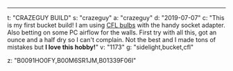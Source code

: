 ---
t: "CRAZEGUY BUILD"
s: "crazeguy"
a: "crazeguy"
d: "2019-07-07"
c: "This is my first bucket build! I am using <a href='https://amzn.to/3jMfTYw'>CFL bulbs</a> with the handy socket adapter. Also betting on some PC airflow for the walls. First try with all this, got an ounce and a half dry so I can't complain. Not the best and I made tons of mistakes but <strong>I love this hobby!</strong>"
v: "1173"
g: "sidelight,bucket,cfl"

z: "B0091HO0FY,B00M6SR1JM,B01339F06I"
